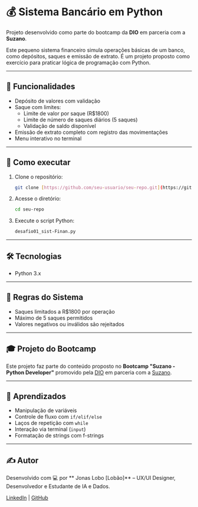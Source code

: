 # 💰 Sistema Bancário em Python

Projeto desenvolvido como parte do bootcamp da **DIO** em parceria com a **Suzano**.

Este pequeno sistema financeiro simula operações básicas de um banco, como depósitos, saques e emissão de extrato. É um projeto proposto como exercício para praticar lógica de programação com Python.

---

## 📜 Funcionalidades

- Depósito de valores com validação  
- Saque com limites:
  - Limite de valor por saque (R$1800)
  - Limite de número de saques diários (5 saques)
  - Validação de saldo disponível
- Emissão de extrato completo com registro das movimentações
- Menu interativo no terminal

---

## 🚀 Como executar

1. Clone o repositório:
   ```bash
   git clone [https://github.com/seu-usuario/seu-repo.git](https://github.com/devlobao84/Desafio01_Sistema_Bancario_em_Python)
   ```
2. Acesse o diretório:
   ```bash
   cd seu-repo
   ```
3. Execute o script Python:
   ```bash
   desafio01_sist-Finan.py
   ```

---

## 🛠️ Tecnologias

- Python 3.x

---

## 📌 Regras do Sistema

- Saques limitados a R$1800 por operação  
- Máximo de 5 saques permitidos  
- Valores negativos ou inválidos são rejeitados

---

## 🎓 Projeto do Bootcamp

Este projeto faz parte do conteúdo proposto no **Bootcamp "Suzano - Python Developer"** promovido pela [DIO](https://www.dio.me/) em parceria com a [Suzano](https://www.suzano.com.br/).

---

## 🧠 Aprendizados

- Manipulação de variáveis  
- Controle de fluxo com `if/elif/else`  
- Laços de repetição com `while`  
- Interação via terminal (`input`)  
- Formatação de strings com f-strings

---

## ✍️ Autor

Desenvolvido com 💻 por ** Jonas Lobo [Lobão]** – UX/UI Designer, Desenvolvedor e Estudante de IA e Dados.  

[LinkedIn]([https://www.linkedin.com](https://www.linkedin.com/in/jonaslobo/)) | [GitHub]([https://github.com/seu-usuario](https://github.com/devlobao84))
